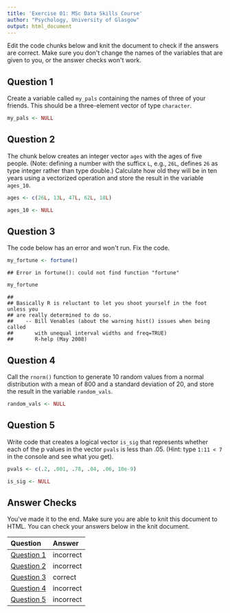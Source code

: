 ```yaml
---
title: 'Exercise 01: MSc Data Skills Course'
author: "Psychology, University of Glasgow"
output: html_document
---
```




Edit the code chunks below and knit the document to check if the answers are correct. Make sure you don't change the names of the variables that are given to you, or the answer checks won't work.

## Question 1

Create a variable called `my_pals` containing the names of three of your friends. This should be a three-element vector of type `character`.


```r
my_pals <- NULL
```

## Question 2

The chunk below creates an integer vector `ages` with the ages of five people. (Note: defining a number with the sufficx `L`, e.g., `26L`, defines `26` as type integer rather than type double.)  Calculate how old they will be in ten years using a vectorized operation and store the result in the variable `ages_10`.


```r
ages <- c(26L, 13L, 47L, 62L, 18L)

ages_10 <- NULL
```

## Question 3

The code below has an error and won't run. Fix the code.


```r
my_fortune <- fortune()
```

```
## Error in fortune(): could not find function "fortune"
```

```r
my_fortune
```

```
## 
## Basically R is reluctant to let you shoot yourself in the foot unless you
## are really determined to do so.
##    -- Bill Venables (about the warning hist() issues when being called
##       with unequal interval widths and freq=TRUE)
##       R-help (May 2008)
```

## Question 4

Call the `rnorm()` function to generate 10 random values from a normal distribution with a mean of 800 and a standard deviation of 20, and store the result in the variable `random_vals`.


```r
random_vals <- NULL
```

## Question 5

Write code that creates a logical vector `is_sig` that represents whether each of the p values in the vector `pvals` is less than .05. (Hint: type `1:11 < 7` in the console and see what you get).


```r
pvals <- c(.2, .001, .78, .04, .06, 10e-9)

is_sig <- NULL
```

## Answer Checks

You've made it to the end. Make sure you are able to knit this document to HTML. You can check your answers below in the knit document.


|Question                             |Answer    |
|:------------------------------------|:---------|
|<a href='#question-1'>Question 1</a> |incorrect |
|<a href='#question-2'>Question 2</a> |incorrect |
|<a href='#question-3'>Question 3</a> |correct   |
|<a href='#question-4'>Question 4</a> |incorrect |
|<a href='#question-5'>Question 5</a> |incorrect |
